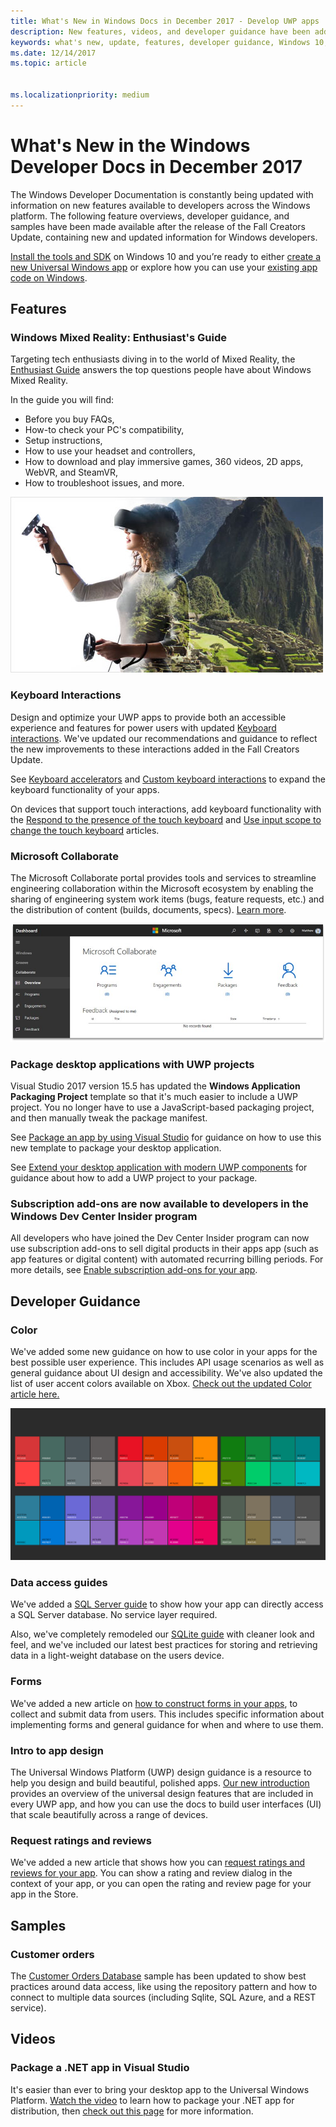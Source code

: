 ```yaml
---
title: What's New in Windows Docs in December 2017 - Develop UWP apps
description: New features, videos, and developer guidance have been added to the Windows 10 developer documentation for December 2017
keywords: what's new, update, features, developer guidance, Windows 10, december
ms.date: 12/14/2017
ms.topic: article


ms.localizationpriority: medium
---
```

# What's New in the Windows Developer Docs in December 2017

The Windows Developer Documentation is constantly being updated with information on new features available to developers across the Windows platform. The following feature overviews, developer guidance, and samples have been made available after the release of the Fall Creators Update, containing new and updated information for Windows developers.

[Install the tools and SDK](https://go.microsoft.com/fwlink/?LinkId=821431) on Windows 10 and you’re ready to either [create a new Universal Windows app](../get-started/create-uwp-apps.md) or explore how you can use your [existing app code on Windows](../porting/index.md).

## Features

### Windows Mixed Reality: Enthusiast's Guide

Targeting tech enthusiasts diving in to the world of Mixed Reality, the [Enthusiast Guide](https://docs.microsoft.com/en-us/windows/mixed-reality/enthusiast-guide/) answers the top questions people have about Windows Mixed Reality. 

In the guide you will find: 
- Before you buy FAQs, 
- How-to check your PC's compatibility, 
- Setup instructions, 
- How to use your headset and controllers, 
- How to download and play immersive games, 360 videos, 2D apps, WebVR, and SteamVR, 
- How to troubleshoot issues, and more.

![Windows Mixed Reality headset user and motion controllers](images/BeforeYouBegin-tile.jpg)

### Keyboard Interactions

Design and optimize your UWP apps to provide both an accessible experience and features for power users with updated [Keyboard interactions](../design/input/keyboard-interactions.md). We've updated our recommendations and guidance to reflect the new improvements to these interactions added in the Fall Creators Update.

See [Keyboard accelerators](../design/input/keyboard-accelerators.md) and [Custom keyboard interactions](../design/input/custom-keyboard-interactions.md) to expand the keyboard functionality of your apps.

On devices that support touch interactions, add keyboard functionality with the [Respond to the presence of the touch keyboard](../design/input/respond-to-the-presence-of-the-touch-keyboard.md) and [Use input scope to change the touch keyboard](../design/input/use-input-scope-to-change-the-touch-keyboard.md) articles.

### Microsoft Collaborate

The Microsoft Collaborate portal provides tools and services to streamline engineering collaboration within the Microsoft ecosystem by enabling the sharing of engineering system work items (bugs, feature requests, etc.) and the distribution of content (builds, documents, specs). [Learn more](https://docs.microsoft.com/en-us/collaborate).

![Microsoft Collaborate in Partner Center](images/microsoft_collaborate_screenshot.PNG)

### Package desktop applications with UWP projects

Visual Studio 2017 version 15.5 has updated the **Windows Application Packaging Project** template so that it's much easier to include a UWP project. You no longer have to use a JavaScript-based packaging project, and then manually tweak the package manifest.  

See [Package an app by using Visual Studio](https://docs.microsoft.com/en-us/windows/uwp/porting/desktop-to-uwp-packaging-dot-net) for guidance on how to use this new template to package your desktop application.

See [Extend your desktop application with modern UWP components](https://docs.microsoft.com/windows/uwp/porting/desktop-to-uwp-extend) for guidance about how to add a UWP project to your package.

### Subscription add-ons are now available to developers in the Windows Dev Center Insider program

All developers who have joined the Dev Center Insider program can now use subscription add-ons to sell digital products in their apps app (such as app features or digital content) with automated recurring billing periods. For more details, see [Enable subscription add-ons for your app](../monetize/enable-subscription-add-ons-for-your-app.md).

## Developer Guidance

### Color

We've added some new guidance on how to use color in your apps for the best possible user experience. This includes API usage scenarios as well as general guidance about UI design and accessibility. We've also updated the list of user accent colors available on Xbox. [Check out the updated Color article here.](../design/style/color.md)

![universal windows color palette](../design/basics/images/colors.png)

### Data access guides

We've added a [SQL Server guide](../data-access/sql-server-databases.md) to show how your app can directly access a SQL Server database. No service layer required.

Also, we've completely remodeled our [SQLite guide](../data-access/sqlite-databases.md) with cleaner look and feel, and we've included our latest best practices for storing and retrieving data in a light-weight database on the users device.

### Forms

We've added a new article on [how to construct forms in your apps](../design/controls-and-patterns/forms.md), to collect and submit data from users. This includes specific information about implementing forms and general guidance for when and where to use them.

### Intro to app design

The Universal Windows Platform (UWP) design guidance is a resource to help you design and build beautiful, polished apps. [Our new introduction](../design/basics/design-and-ui-intro.md) provides an overview of the universal design features that are included in every UWP app, and how you can use the docs to build user interfaces (UI) that scale beautifully across a range of devices.


### Request ratings and reviews

We've added a new article that shows how you can [request ratings and reviews for your app](../monetize/request-ratings-and-reviews.md). You can show a rating and review dialog in the context of your app, or you can open the rating and review page for your app in the Store.

## Samples

### Customer orders

The [Customer Orders Database](https://github.com/Microsoft/Windows-appsample-customers-orders-database) sample has been updated to show best practices around data access, like using the repository pattern and how to connect to multiple data sources (including Sqlite, SQL Azure, and a REST service).

## Videos

### Package a .NET app in Visual Studio

It's easier than ever to bring your desktop app to the Universal Windows Platform. [Watch the video](https://www.youtube.com/watch?v=fJkbYPyd08w) to learn how to package your .NET app for distribution, then [check out this page](../porting/desktop-to-uwp-packaging-dot-net.md) for more information.